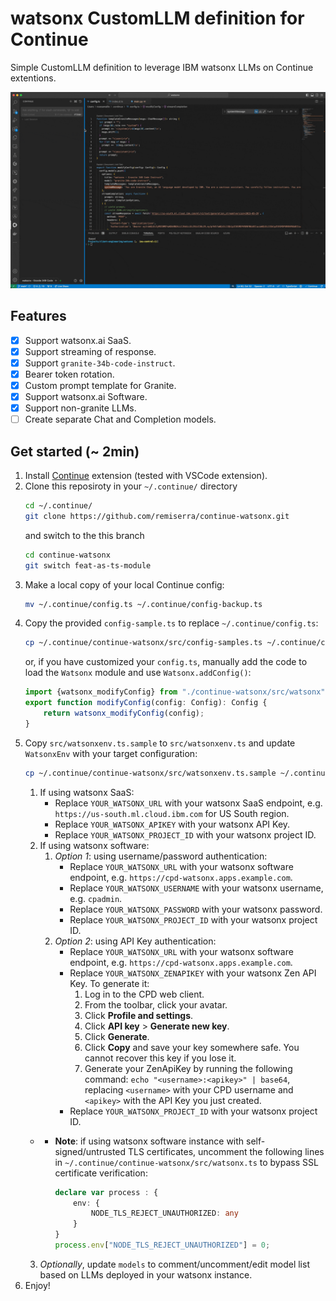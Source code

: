 # watsonx CustomLLM definition for Continue

Simple CustomLLM definition to leverage IBM watsonx LLMs on Continue extentions.

![watsonx with Continue GIF](./assets/continue-watsonx.gif)

## Features

- [x] Support watsonx.ai SaaS.
- [x] Support streaming of response.
- [x] Support `granite-34b-code-instruct`.
- [x] Bearer token rotation.
- [x] Custom prompt template for Granite.
- [x] Support watsonx.ai Software.
- [x] Support non-granite LLMs.
- [ ] Create separate Chat and Completion models.

## Get started (~ 2min)

1. Install [Continue](https://www.continue.dev/) extension (tested with VSCode extension).
2. Clone this reposiroty in your `~/.continue/` directory
    ```sh
    cd ~/.continue/
    git clone https://github.com/remiserra/continue-watsonx.git
    ```
    and switch to the this branch
    ```sh
    cd continue-watsonx
    git switch feat-as-ts-module
    ```
3. Make a local copy of your local Continue config:
    ```sh
    mv ~/.continue/config.ts ~/.continue/config-backup.ts
    ```
4. Copy the provided `config-sample.ts` to replace `~/.continue/config.ts`:
    ```sh
    cp ~/.continue/continue-watsonx/src/config-samples.ts ~/.continue/config.ts
    ```
    or, if you have customized your `config.ts`, manually add the code to load the `Watsonx` module and use `Watsonx.addConfig()`:
    ```ts
    import {watsonx_modifyConfig} from "./continue-watsonx/src/watsonx"; 
    export function modifyConfig(config: Config): Config {
        return watsonx_modifyConfig(config);
    }
    ```
5. Copy `src/watsonxenv.ts.sample` to `src/watsonxenv.ts` and update `WatsonxEnv` with your target configuration:
    ```sh
    cp ~/.continue/continue-watsonx/src/watsonxenv.ts.sample ~/.continue/continue-watsonx/src/watsonxenv.ts
    ```
   1. If using watsonx SaaS:
      - Replace `YOUR_WATSONX_URL` with your watsonx SaaS endpoint, e.g. `https://us-south.ml.cloud.ibm.com` for US South region.
      - Replace `YOUR_WATSONX_APIKEY` with your watsonx API Key.
      - Replace `YOUR_WATSONX_PROJECT_ID` with your watsonx project ID.
   2. If using watsonx software:
      1. *Option 1*: using username/password authentication:
         - Replace `YOUR_WATSONX_URL` with your watsonx software endpoint, e.g. `https://cpd-watsonx.apps.example.com`.
         - Replace `YOUR_WATSONX_USERNAME` with your watsonx username, e.g. `cpadmin`.
         - Replace `YOUR_WATSONX_PASSWORD` with your watsonx password.
         - Replace `YOUR_WATSONX_PROJECT_ID` with your watsonx project ID.
      2. *Option 2*: using API Key authentication:
         - Replace `YOUR_WATSONX_URL` with your watsonx software endpoint, e.g. `https://cpd-watsonx.apps.example.com`.
         - Replace `YOUR_WATSONX_ZENAPIKEY` with your watsonx Zen API Key. To generate it:
            1. Log in to the CPD web client.
            2. From the toolbar, click your avatar.
            3. Click **Profile and settings**.
            4. Click **API key** > **Generate new key**.
            5. Click **Generate**.
            6. Click **Copy** and save your key somewhere safe. You cannot recover this key if you lose it.
            7. Generate your ZenApiKey by running the following command: `echo "<username>:<apikey>" | base64`, replacing `<username>` with your CPD username and `<apikey>` with the API Key you just created.
         - Replace `YOUR_WATSONX_PROJECT_ID` with your watsonx project ID.
    - 
      - **Note**: if using watsonx software instance with self-signed/untrusted TLS certificates, uncomment the following lines in `~/.continue/continue-watsonx/src/watsonx.ts` to bypass SSL certificate verification:

        ```ts
        declare var process : {
            env: {
                NODE_TLS_REJECT_UNAUTHORIZED: any
            }
        }
        process.env["NODE_TLS_REJECT_UNAUTHORIZED"] = 0;
        ```
   3. *Optionally*, update `models` to comment/uncomment/edit model list based on LLMs deployed in your watsonx instance.
6. Enjoy!
